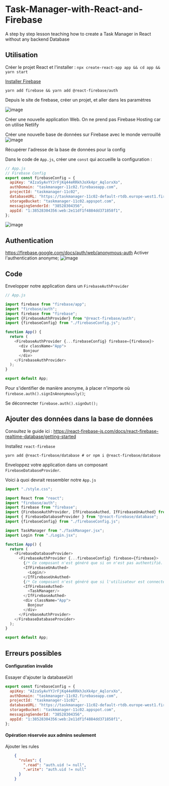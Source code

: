 # Task-Manager-with-React-and-Firebase
A step by step lesson teaching how to create a Task Manager in React without any backend Database 



## Utilisation 

Créer le projet React et l'installer : `npx create-react-app app && cd app && yarn start`

[Installer Firebase ](https://react-firebase-js.com/docs/react-firebase-auth/getting-started)

`yarn add firebase && yarn add @react-firebase/auth`

Depuis le site de firebase, créer un projet, et aller dans les paramètres

![image](https://user-images.githubusercontent.com/16031936/114735011-14129b00-9d45-11eb-91a3-fe756fc2e8b0.png)


Créer une nouvelle application Web. On ne prend pas Firebase Hosting car on utilise Netlify


Créer une nouvelle base de données sur Firebase avec le monde verrouillé
![image](https://user-images.githubusercontent.com/16031936/114749850-a7eb6380-9d53-11eb-83ea-4102716b69d3.png)

Récupérer l'adresse de la base de données pour la config

Dans le code de `App.js`, créer une `const` qui accueille la configuration : 

```js
// App.js
// Firebase Config
export const firebaseConfig = {
  apiKey: "AIzaSyAvYYJrFjKq44eRRkhJoXk4pr_AqlorxXo",
  authDomain: "taskmanager-11c02.firebaseapp.com",
  projectId: "taskmanager-11c02",
  databaseURL: "https://taskmanager-11c02-default-rtdb.europe-west1.firebasedatabase.app/", // Adresse de la base de données
  storageBucket: "taskmanager-11c02.appspot.com",
  messagingSenderId: "38528304356",
  appId: "1:38528304356:web:2e11df1f4884dd371858f1",
};
```

![image](https://user-images.githubusercontent.com/16031936/114735949-f42fa700-9d45-11eb-83a1-8592c8aadaaf.png)

## Authentication 
https://firebase.google.com/docs/auth/web/anonymous-auth
Activer l'authentication anonyme;
![image](https://user-images.githubusercontent.com/16031936/114753749-1cc09c80-9d58-11eb-8b18-d1e880f95b4d.png)

## Code 

Envelopper notre application dans un `FirebaseAuthProvider`

```js
// App.js

import firebase from "firebase/app";
import "firebase/auth";
import firebase from "firebase";
import {FirebaseAuthProvider} from "@react-firebase/auth";
import {firebaseConfig} from "./firebaseConfig.js";

function App() {
  return (
    <FirebaseAuthProvider {...firebaseConfig} firebase={firebase}>
      <div className="App">
        Bonjour
      </div>
    </FirebaseAuthProvider>
  );
}

export default App;
```

Pour s'identifier de manière anonyme, à placer n'importe où 
`firebase.auth().signInAnonymously()`;


Se déconnecter 
`firebase.auth().signOut();`

## Ajouter des données dans la base de données 

Consultez le guide ici : https://react-firebase-js.com/docs/react-firebase-realtime-database/getting-started

Installez `react-firebase`

`yarn add @react-firebase/database # or npm i @react-firebase/database`

Enveloppez votre application dans un composant `FirebaseDatabaseProvider`. 

Voici à quoi devrait ressembler notre `App.js`

```js
import "./style.css";

import React from "react";
import "firebase/auth";
import firebase from "firebase";
import {FirebaseAuthProvider, IfFirebaseAuthed, IfFirebaseUnAuthed} from "@react-firebase/auth";
import { FirebaseDatabaseProvider } from "@react-firebase/database";
import {firebaseConfig} from "./firebaseConfig.js";

import TaskManager from "./TaskManager.jsx";
import Login from "./Login.jsx";

function App() {
  return (
    <FirebaseDatabaseProvider>
      <FirebaseAuthProvider {...firebaseConfig} firebase={firebase}>
        {/* Ce composant n'est généré que si on n'est pas authentifié. */}
        <IfFirebaseUnAuthed>
          <Login/>
        </IfFirebaseUnAuthed>
        {/* Ce composant n'est généré que si l'utilisateur est connecté. */}
        <IfFirebaseAuthed>
          <TaskManager/>
        </IfFirebaseAuthed>
        <div className="App">
          Bonjour
        </div>
      </FirebaseAuthProvider>
    </FirebaseDatabaseProvider>
  );
}

export default App;

```


## Erreurs possibles 

#### Configuration invalide 

Essayer d'ajouter la databaseUrl 

```js
export const firebaseConfig = {
  apiKey: "AIzaSyAvYYJrFjKq44eRRkhJoXk4pr_AqlorxXo",
  authDomain: "taskmanager-11c02.firebaseapp.com",
  projectId: "taskmanager-11c02",
  databaseURL: "https://taskmanager-11c02-default-rtdb.europe-west1.firebasedatabase.app/",
  storageBucket: "taskmanager-11c02.appspot.com",
  messagingSenderId: "38528304356",
  appId: "1:38528304356:web:2e11df1f4884dd371858f1",
};
```

#### Opération réservée aux admins seulement 

Ajouter les rules 
```json
    {
      "rules": {
        ".read": "auth.uid != null",
        ".write": "auth.uid != null"
      }
    }
```
